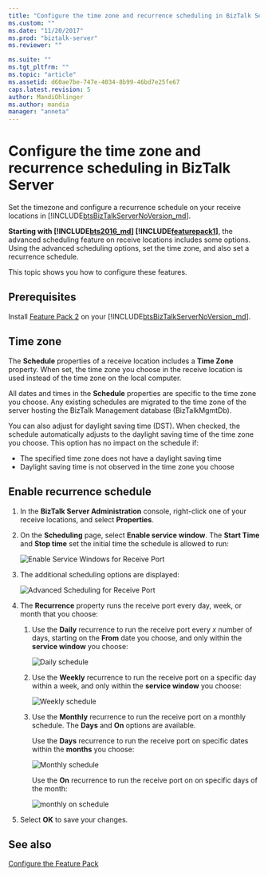 ```yaml
---
title: "Configure the time zone and recurrence scheduling in BizTalk Server | Microsoft Docs"
ms.custom: ""
ms.date: "11/20/2017"
ms.prod: "biztalk-server"
ms.reviewer: ""

ms.suite: ""
ms.tgt_pltfrm: ""
ms.topic: "article"
ms.assetid: d60ae7be-747e-4034-8b99-46bd7e25fe67
caps.latest.revision: 5
author: MandiOhlinger
ms.author: mandia
manager: "anneta"
---
```

# Configure the time zone and recurrence scheduling in BizTalk Server
Set the timezone and configure a recurrence schedule on your receive locations in [!INCLUDE[btsBizTalkServerNoVersion_md](../includes/btsbiztalkservernoversion-md.md)]. 

**Starting with [!INCLUDE[bts2016_md](../includes/bts2016-md.md)] [!INCLUDE[featurepack1](../includes/featurepack1.md)]**, the advanced scheduling feature on receive locations includes some options. Using the advanced scheduling options, set the time zone, and also set a recurrence schedule.

This topic shows you how to configure these features.

## Prerequisites
Install [Feature Pack 2](https://aka.ms/bts2016fp2) on your [!INCLUDE[btsBizTalkServerNoVersion_md](../includes/btsbiztalkservernoversion-md.md)].

## Time zone

The **Schedule** properties of a receive location includes a **Time Zone** property. When set, the time zone you choose in the receive location is used instead of the time zone on the local computer. 

All dates and times in the **Schedule** properties are specific to the time zone you choose. Any existing schedules are migrated to the time zone of the server hosting the BizTalk Management database (BizTalkMgmtDb). 

You can also adjust for daylight saving time (DST). When checked, the schedule automatically adjusts to the daylight saving time of the time zone you choose. This option has no impact on the schedule if:

* The specified time zone does not have a daylight saving time
* Daylight saving time is not observed in the time zone you choose

## Enable recurrence schedule
1. In the **BizTalk Server Administration** console, right-click one of your receive locations, and select **Properties**. 
2. On the **Scheduling** page, select **Enable service window**. The **Start Time** and **Stop time** set the initial time the schedule is allowed to run:

    ![Enable Service Windows for Receive Port](../core/media/enable-service-windows-for-receive-port.PNG)

3. The additional scheduling options are displayed:

    ![Advanced Scheduling for Receive Port](../core/media/advanced-scheduling-for-receive-port.PNG)

4. The **Recurrence** property runs the receive port every day, week, or month that you choose: 

    1. Use the **Daily** recurrence to run the receive port every *x* number of days, starting on the **From** date you choose, and only within the **service window** you choose:

        ![Daily schedule](../core/media/daily-shcedule.png)

    2. Use the **Weekly** recurrence to run the receive port on a specific day within a week, and only within the **service window** you choose: 

        ![Weekly schedule](../core/media/weekly-shcedule.png)

    3. Use the **Monthly** recurrence to run the receive port on a monthly schedule. The **Days** and **On** options are available. 
	
        Use the **Days** recurrence to run the receive port on specific dates within the **months** you choose: 

        ![Monthly schedule](../core/media/monthly-shcedule.PNG)

        Use the **On** recurrence to run the receive port on on specific days of the month:

        ![monthly on schedule](../core/media/monthly-on-shcedule.PNG)

5. Select **OK** to save your changes. 

## See also
[Configure the Feature Pack](../core/configure-the-feature-pack.md)